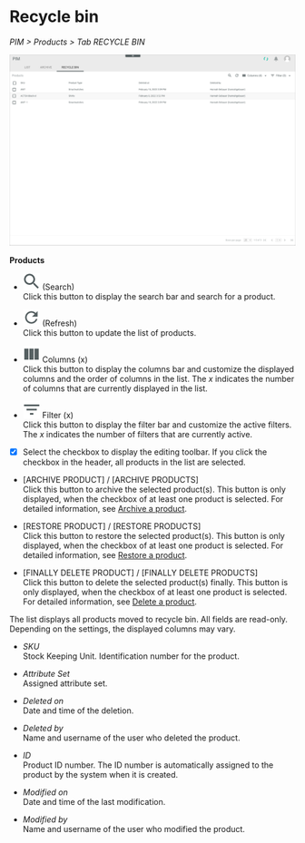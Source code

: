 # Recycle bin

*PIM > Products > Tab RECYCLE BIN*

![Recycle bin](/Assets/Screenshots/PIM/Products/RecycleBin/RecycleBin.png "[Recycle bin]")

**Products**

- ![Search](/Assets/Icons/Search.png "[Search]") (Search)   
  Click this button to display the search bar and search for a product.

- ![Refresh](/Assets/Icons/Refresh01.png "[Refresh]") (Refresh)   
  Click this button to update the list of products.

- ![Columns](/Assets/Icons/Columns.png "[Columns]") Columns (x)   
  Click this button to display the columns bar and customize the displayed columns and the order of columns in the list. The *x* indicates the number of columns that are currently displayed in the list.

- ![Filter](/Assets/Icons/Filter.png "[Filter]") Filter (x)   
  Click this button to display the filter bar and customize the active filters. The *x* indicates the number of filters that are currently active.

- [x]     
  Select the checkbox to display the editing toolbar. If you click the checkbox in the header, all products in the list are selected.

- [ARCHIVE PRODUCT] / [ARCHIVE PRODUCTS]   
  Click this button to archive the selected product(s). This button is only displayed, when the checkbox of at least one product is selected.
  For detailed information, see [Archive a product](/PIM/Operation/03_MoveProducts.md#archive-a-product).

- [RESTORE PRODUCT] / [RESTORE PRODUCTS]   
  Click this button to restore the selected product(s). This button is only displayed, when the checkbox of at least one product is selected.
  For detailed information, see [Restore a product](/PIM/Operation/03_MoveProducts.md#restore-a-product).

- [FINALLY DELETE PRODUCT] / [FINALLY DELETE PRODUCTS]      
  Click this button to delete the selected product(s) finally. This button is only displayed, when the checkbox of at least one product is selected.
  For detailed information, see [Delete a product](/PIM/Operation/03_MoveProducts.md#delete-a-product).

The list displays all products moved to recycle bin. All fields are read-only. Depending on the settings, the displayed columns may vary.

- *SKU*   
  Stock Keeping Unit. Identification number for the product.  

- *Attribute Set*   
  Assigned attribute set.

- *Deleted on*   
  Date and time of the deletion.

- *Deleted by*   
  Name and username of the user who deleted the product.

- *ID*   
  Product ID number. The ID number is automatically assigned to the product by the system when it is created.

- *Modified on*   
  Date and time of the last modification.

- *Modified by*   
  Name and username of the user who modified the product.

